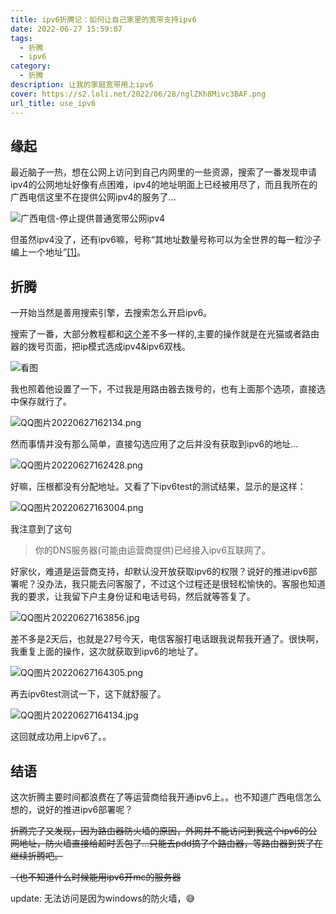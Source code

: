 ```yaml
---
title: ipv6折腾记：如何让自己家里的宽带支持ipv6
date: 2022-06-27 15:59:07
tags:
  - 折腾
  - ipv6
category: 
  - 折腾  
description: 让我的家庭宽带用上ipv6
cover: https://s2.loli.net/2022/06/28/nglZKh8Mivc3BAF.png
url_title: use_ipv6
---
```


## 缘起

最近脑子一热，想在公网上访问到自己内网里的一些资源，搜索了一番发现申请ipv4的公网地址好像有点困难，ipv4的地址明面上已经被用尽了，而且我所在的广西电信这里不在提供公网ipv4的服务了...

![广西电信-停止提供普通宽带公网ipv4](https://s2.loli.net/2022/06/27/AtETIgoK2BWry5z.jpg "甚至在网用户也没有了")

但虽然ipv4没了，还有ipv6嘛，号称“其地址数量号称可以为全世界的每一粒沙子编上一个地址”[\[1\]]。

## 折腾

一开始当然是善用搜索引擎，去搜索怎么开启ipv6。

搜索了一番，大部分教程都和[这个](https://zhuanlan.zhihu.com/p/427678572)差不多一样的,主要的操作就是在光猫或者路由器的拨号页面，把ip模式选成ipv4&ipv6双栈。

![看图](https://pic3.zhimg.com/80/v2-d93980007e978fa4c03ccb1577d90852_720w.jpg)

我也照着他设置了一下，不过我是用路由器去拨号的，也有上面那个选项，直接选中保存就行了。

![QQ图片20220627162134.png](https://s2.loli.net/2022/06/27/mzr5PtoHSBNdw6Z.png)

然而事情并没有那么简单，直接勾选应用了之后并没有获取到ipv6的地址...

![QQ图片20220627162428.png](https://s2.loli.net/2022/06/27/qDcFYoTuUwpnZx1.png)

好嘛，压根都没有分配地址。又看了下ipv6test的测试结果，显示的是这样：

![QQ图片20220627163004.png](https://s2.loli.net/2022/06/27/JZYkPdU1h9Nut3w.png)

我注意到了这句

> 你的DNS服务器(可能由运营商提供)已经接入ipv6互联网了。

好家伙，难道是运营商支持，却默认没开放获取ipv6的权限？说好的推进ipv6部署呢？没办法，我只能去问客服了，不过这个过程还是很轻松愉快的。客服也知道我的要求，让我留下户主身份证和电话号码，然后就等答复了。

![QQ图片20220627163856.jpg](https://s2.loli.net/2022/06/27/IvNydHBLuaOMUFk.jpg)

差不多是2天后，也就是27号今天，电信客服打电话跟我说帮我开通了。很快啊，我重复上面的操作，这次就获取到ipv6的地址了。

![QQ图片20220627164305.png](https://s2.loli.net/2022/06/27/UIZJfYHAiywnzjR.png)

再去ipv6test测试一下，这下就舒服了。

![QQ图片20220627164134.jpg](https://s2.loli.net/2022/06/27/QIOFoJiTcw2kylP.jpg)

这回就成功用上ipv6了。。

## 结语

这次折腾主要时间都浪费在了等运营商给我开通ipv6上。。也不知道广西电信怎么想的，说好的推进ipv6部署呢？

~~折腾完了又发现，因为路由器防火墙的原因，外网并不能访问到我这个ipv6的公网地址，防火墙直接给超时丢包了...只能去pdd搞了个路由器，等路由器到货了在继续折腾吧。~~

~~（也不知道什么时候能用ipv6开mc的服务器~~

update: 无法访问是因为windows的防火墙，😅

[\[1\]]:https://www.sohu.com/a/208692922_99958604
